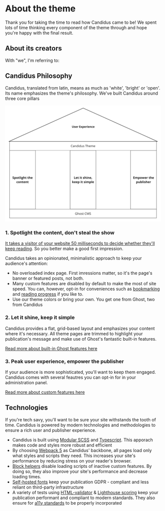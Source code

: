 <script setup>
  import Grid from '../../components/Grid.vue'
  import Person from '../../components/Person.vue'
  import ImageTobi from '../assets/tobi.jpeg';
  import ImageCvi from '../assets/cvi.jpeg';

</script>

# About the theme

Thank you for taking the time to read how Candidus came to be! We spent lots of time thinking every component of the theme through and hope you're happy with the final result.

## About its creators

With "we", I'm referring to:
<Grid>
  <Person :image="ImageCvi" name="Tsvetomira Dichevska" text="My partner in design and in life" link="https://www.linkedin.com/in/tsvetomira-dichevska/" />
  <Person :image="ImageTobi" name="Tobias Quante" text="Myself, a self-taught developer" link="https://www.linkedin.com/in/tobias-quante-764aa1140/" />
</Grid>

## Candidus Philosophy

Candidus, translated from latin, means as much as 'white', 'bright' or 'open'. Its name emphasizes the theme's philosophy. We've built Candidus around three core pillars

![a sketch of an acropolis with three pillars labelled 'Spotlight the content', 'Let it shine, keep it simple' and 'Empower the publisher'](../assets/candidus-principles.png)

### 1. Spotlight the content, don't steal the show

[It takes a visitor of your website 50 milliseconds to decide whether they'll keep reading](https://cxl.com/blog/first-impressions-matter-the-importance-of-great-visual-design/#:~:text=People%20make%20snap%20judgments.,they'll%20stay%20or%20leave.). So you better make a good first impression.

Candidus takes an opinionated, minimalistic approach to keep your audience's attention:

- No overloaded index page. First imressions matter, so it's the page's banner or featured posts, not both.
- Many custom features are disabled by default to make the most of site speed. You can, however, opt-in for conveniences such as [bookmarking](../customization/post/bookmarks.md) and [reading progress](../customization/post/reading-progress.md) if you like to.
- Use our theme colors or bring your own. You get one from Ghost, two from Candidus

### 2. Let it shine, keep it simple

Candidus provides a flat, grid-based layout and emphasizes your content where it's necessary. All theme pages are trimmed to highlight your publication's message and make use of Ghost's fantastic built-in features.

[Read more about built-in Ghost features here](../customization/index.md)

### 3. Peak user experience, empower the publisher

If your audience is more sophisticated, you'll want to keep them engaged. Candidus comes with several feautres you can opt-in for in your administration panel.

[Read more about custom features here](../customization/index.md)

## Technologies

If you're tech savy, you'll want to be sure your site withstands the tooth of time. Candidus is powered by modern technologies and methodologies to ensure a rich user and publisher experience.

- Candidus is built using [Modular SCSS](http://smacss.com/) and [Typescript](https://www.typescriptlang.org/).  This apporach makes code and styles more robust and efficient
- By choosing [Webpack 5](https://webpack.js.org/concepts/why-webpack/) as Candidus' backbone, all pages load only what styles and scripts they need. This increases your site's performance by reducing stress on your reader's browser.
- [Block helpers](https://handlebarsjs.com/guide/block-helpers.html) disable loading scripts of inactive custom features. By doing so, they also improve your site's performance and decrease loading times.
- [Self-hosted fonts](https://blog.q-bit.me/how-to-self-host-google-fonts-part-one/) keep your publication GDPR - compliant and less reliant on third-party infrastructure
- A variety of tests using [HTML-validator](https://validator.w3.org/) & [Lighthouse scoring](https://pagespeed.web.dev/) keep your publication performant and compliant to modern standards. They also ensure for [a11y standards](https://www.a11yproject.com/) to be properly incorporated